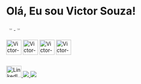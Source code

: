 # Olá, Eu sou Victor Souza!

<div align="center" style="display: flex; flex-direction: row; gap: 20rem">
  <a href="https://github.com/souzaaxt">
    <img width="40%" src="https://github-readme-stats.vercel.app/api?username=souzaaxt&show_icons=true&theme=dark&include_all_commits=true&count_private=true"/>
    <img width="40%" src="https://github-readme-stats.vercel.app/api/top-langs/?username=souzaaxt&layout=compact&langs_count=7&theme=dark"/>
  </a>
</div>
  
<div style="display: inline_block"><br>
  <img align="center" alt="Victor-JS" height="40" width="40" src="https://cdn.jsdelivr.net/gh/devicons/devicon/icons/javascript/javascript-plain.svg" />
  <img align="center" alt="Victor-React" height="40" width="40" src="https://cdn.jsdelivr.net/gh/devicons/devicon/icons/react/react-original.svg" />
  <img align="center" alt="Victor-HTML" height="40" width="40" src="https://cdn.jsdelivr.net/gh/devicons/devicon/icons/html5/html5-original.svg" />
  <img align="center" alt="Victor-CSS" height="40" width="40" src="https://cdn.jsdelivr.net/gh/devicons/devicon/icons/css3/css3-original.svg" />
</div>

##

<div>
  <a href="https://www.linkedin.com/in/victor-souza-330b67307" target="_blank">
    <img src="https://cdn.jsdelivr.net/gh/devicons/devicon/icons/linkedin/linkedin-original.svg" alt="LinkedIn" height="30" width="40" />
  </a>
  <a href="https://instagram.com/notsouzaax" target="_blank">
    <img src="https://img.shields.io/badge/Instagram-%23E4405F?style=for-the-badge&logo=instagram&logoColor=white" />
  </a>
  <a href="mailto:souzaaxwz@gmail.com" target="_blank">
    <img src="https://img.shields.io/badge/Gmail-%23333?style=for-the-badge&logo=gmail&logoColor=white" />
  </a> 
</div>



